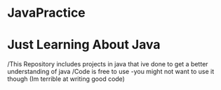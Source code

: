 # JavaPractice
# Just Learning About Java
/This Repository includes projects in java that ive done to get a better understanding of java
/Code is free to use -you might not want to use it though (Im terrible at writing good code)


